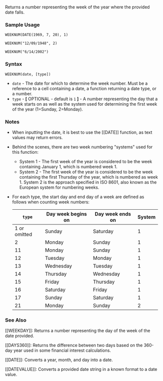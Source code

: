 Returns a number representing the week of the year where the provided date falls.

### Sample Usage

`WEEKNUM(DATE(1969, 7, 20), 1)`

`WEEKNUM("12/09/1948", 2)`

`WEEKNUM("6/14/2002")`

### Syntax

`WEEKNUM(date, [type])`

* `date` - The date for which to determine the week number. Must be a reference to a cell containing a date, a function returning a date type, or a number.
* `type` - **[** OPTIONAL - default is `1` **]** - A number representing the day that a week starts on as well as the system used for determining the first week of the year (1=Sunday, 2=Monday).

### Notes

* When inputting the date, it is best to use the [[DATE]] function, as text values may return errors.
* Behind the scenes, there are two week numbering "systems" used for this function:
  + System 1 - The first week of the year is considered to be the week containing January 1, which is numbered week 1.
  + System 2 - The first week of the year is considered to be the week containing the first Thursday of the year, which is numbered as week 1. System 2 is the approach specified in ISO 8601, also known as the European system for numbering weeks.
* For each type, the start day and end day of a week are defined as follows when counting week numbers:

  | `type` | Day week begins on | Day week ends on | System |
  | --- | --- | --- | --- |
  | 1 or omitted | Sunday | Saturday | 1 |
  | 2 | Monday | Sunday | 1 |
  | 11 | Monday | Sunday | 1 |
  | 12 | Tuesday | Monday | 1 |
  | 13 | Wednesday | Tuesday | 1 |
  | 14 | Thursday | Wednesday | 1 |
  | 15 | Friday | Thursday | 1 |
  | 16 | Saturday | Friday | 1 |
  | 17 | Sunday | Saturday | 1 |
  | 21 | Monday | Sunday | 2 |

### See Also

[[WEEKDAY]]: Returns a number representing the day of the week of the date provided.

[[DAYS360]]: Returns the difference between two days based on the 360-day year used in some financial interest calculations.

[[DATE]]: Converts a year, month, and day into a date.

[[DATEVALUE]]: Converts a provided date string in a known format to a date value.